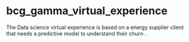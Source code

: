 # bcg_gamma_virtual_experience
The Data science virtual experience is based on a energy supplier client that needs a predictive model to understand their churn .
